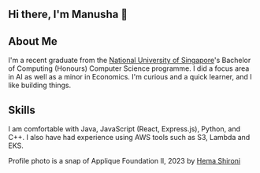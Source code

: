## Hi there, I'm Manusha 👋

## About Me

I'm a recent graduate from the [National University of Singapore](https://www.nus.edu.sg/)'s Bachelor of Computing (Honours) Computer Science programme.  I did a focus area in AI as well as a minor in Economics. I'm curious and a quick learner, and I like building things.

## Skills

I am comfortable with Java, JavaScript (React, Express.js), Python, and C++. I also have had experience using AWS tools such as S3, Lambda and EKS.

Profile photo is a snap of Applique Foundation II, 2023 by [Hema Shironi](https://www.saskiafernandogallery.com/artists/237-hema-shironi/overview/)

<!--
**manu2002g/manu2002g** is a ✨ _special_ ✨ repository because its `README.md` (this file) appears on your GitHub profile.

Here are some ideas to get you started:

- 🔭 I’m currently working on ...
- 🌱 I’m currently learning ...
- 👯 I’m looking to collaborate on ...
- 🤔 I’m looking for help with ...
- 💬 Ask me about ...
- 📫 How to reach me: ...
- 😄 Pronouns: ...
- ⚡ Fun fact: ...
-->
